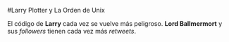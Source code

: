 #Larry Plotter y La Orden de Unix

El código de **Larry** cada vez se vuelve más peligroso. **Lord Ballmermort** y sus *followers* tienen cada vez más *retweets*.